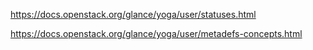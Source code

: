 https://docs.openstack.org/glance/yoga/user/statuses.html

https://docs.openstack.org/glance/yoga/user/metadefs-concepts.html
